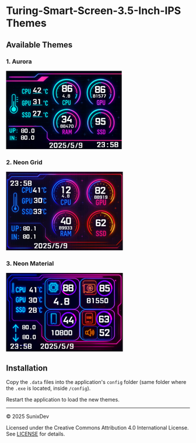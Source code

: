 # Turing-Smart-Screen-3.5-Inch-IPS Themes


## Available Themes

### 1. Aurora  
![Aurora Theme Preview](Theme_Preview/Aurora_SunixDev.png)

### 2. Neon Grid  
![Neon Grid Theme Preview](Theme_Preview/Neon_Grid_SunixDev.png)

### 3. Neon Material  
![Neon Material Theme Preview](Theme_Preview/Neon_Material_SunixDev.png)
## Installation

Copy the `.data` files into the application's `config` folder (same folder where the `.exe` is located, inside `/config`).

Restart the application to load the new themes.

---
© 2025 SunixDev

Licensed under the Creative Commons Attribution 4.0 International License.  
See [LICENSE](LICENSE) for details.